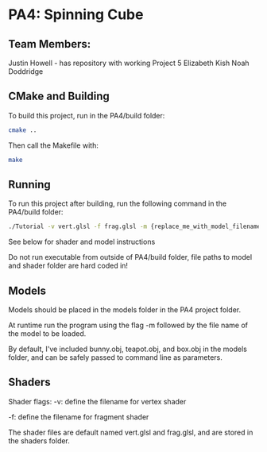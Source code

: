 # PA4: Spinning Cube

## Team Members:
Justin Howell - has repository with working Project 5
Elizabeth Kish
Noah Doddridge

## CMake and Building

To build this project, run in the PA4/build folder:

```bash
cmake ..
```

Then call the Makefile with:

```bash
make
```

## Running

To run this project after building, run the following command in the PA4/build folder:

```bash
./Tutorial -v vert.glsl -f frag.glsl -m {replace_me_with_model_filename.obj}
```

See below for shader and model instructions

Do not run executable from outside of PA4/build folder, file paths to model and shader folder are hard coded in!

## Models
Models should be placed in the models folder in the PA4 project folder.

At runtime run the program using the flag -m followed by the file name of the model to be loaded.

By default, I've included bunny.obj, teapot.obj, and box.obj in the models folder, and can be safely passed to command line as parameters.

## Shaders

Shader flags:
-v: define the filename for vertex shader

-f: define the filename for fragment shader

The shader files are default named vert.glsl and frag.glsl, and are stored in the shaders folder.
